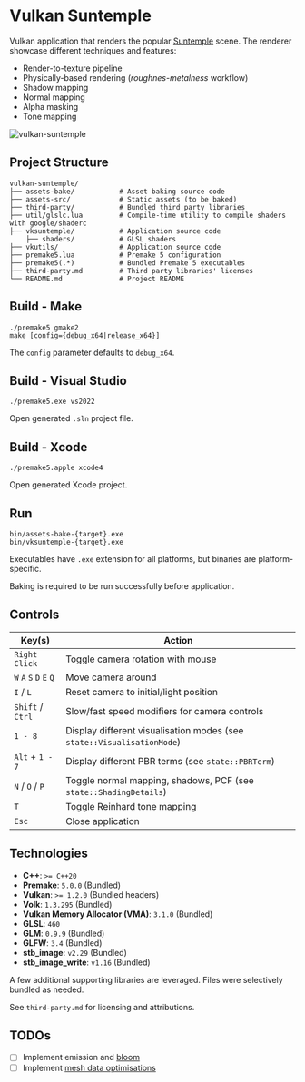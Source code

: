 # Vulkan Suntemple

Vulkan application that renders the popular [Suntemple](https://developer.nvidia.com/ue4-sun-temple) scene.
The renderer showcase different techniques and features:

* Render-to-texture pipeline
* Physically-based rendering (_roughnes-metalness_ workflow)
* Shadow mapping
* Normal mapping
* Alpha masking
* Tone mapping

![vulkan-suntemple](https://github.com/user-attachments/assets/e4271763-e0f2-4cd7-9482-32bad0d7cf10)

## Project Structure

```plaintext
vulkan-suntemple/
├── assets-bake/           # Asset baking source code
├── assets-src/            # Static assets (to be baked)
├── third-party/           # Bundled third party libraries
├── util/glslc.lua         # Compile-time utility to compile shaders with google/shaderc 
├── vksuntemple/           # Application source code
    ├── shaders/           # GLSL shaders
├── vkutils/               # Application source code
├── premake5.lua           # Premake 5 configuration
├── premake5(.*)           # Bundled Premake 5 executables
├── third-party.md         # Third party libraries' licenses
└── README.md              # Project README
```

## Build - Make

```shell
./premake5 gmake2
make [config={debug_x64|release_x64}]
```

The `config` parameter defaults to `debug_x64`.

## Build - Visual Studio

```shell
./premake5.exe vs2022
```

Open generated `.sln` project file.

## Build - Xcode

```shell
./premake5.apple xcode4
```

Open generated Xcode project.

## Run

```shell
bin/assets-bake-{target}.exe
bin/vksuntemple-{target}.exe
```

Executables have `.exe` extension for all platforms, but binaries are platform-specific.

Baking is required to be run successfully before application.

## Controls

| Key(s)                  | Action                                                                 |
|-------------------------|------------------------------------------------------------------------|
| `Right Click`           | Toggle camera rotation with mouse                                      |
| `W` `A` `S` `D` `E` `Q` | Move camera around                                                     |
| `I` / `L`               | Reset camera to initial/light position                                 |
| `Shift` / `Ctrl`        | Slow/fast speed modifiers for camera controls                          |                                              |
| `1 - 8`                 | Display different visualisation modes (see `state::VisualisationMode`) |
| `Alt` + `1 - 7`         | Display different PBR terms (see `state::PBRTerm`)                     |
| `N` / `O` / `P`         | Toggle normal mapping, shadows, PCF (see `state::ShadingDetails`)      |
| `T`                     | Toggle Reinhard tone mapping                                           |
| `Esc`                   | Close application                                                      |

## Technologies

* **C++**: `>= C++20`
* **Premake**: `5.0.0` (Bundled)
* **Vulkan**: `>= 1.2.0` (Bundled headers)
* **Volk**: `1.3.295` (Bundled)
* **Vulkan Memory Allocator (VMA)**: `3.1.0` (Bundled)
* **GLSL**: `460`
* **GLM**: `0.9.9` (Bundled)
* **GLFW**: `3.4` (Bundled)
* **stb_image**: `v2.29` (Bundled)
* **stb_image_write**: `v1.16` (Bundled)

A few additional supporting libraries are leveraged. Files were selectively bundled as needed.

See `third-party.md` for licensing and attributions.

## TODOs

* [ ] Implement emission and [bloom](https://learnopengl.com/Advanced-Lighting/Bloom)
* [ ] Implement [mesh data optimisations](https://github.com/niklasfrykholm/blog/blob/master/2009/the-bitsquid-low-level-animation-system.md)
